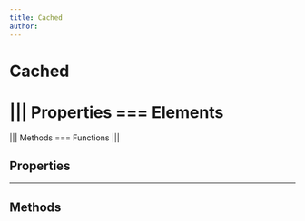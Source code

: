 ```yaml
---
title: Cached
author:
---
```


# Cached

||| Properties
=== Elements
===
||| Methods
=== Functions
|||
## Properties
---
## Methods
